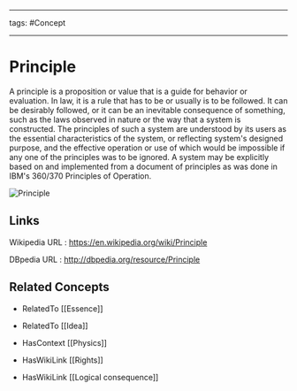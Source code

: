 




---

tags: #Concept

---
# Principle


A principle is a proposition or value that is a guide for behavior or evaluation. In law, it is a rule that has to be or usually is to be followed. It can be desirably followed, or it can be an inevitable consequence of something, such as the laws observed in nature or the way that a system is constructed. The principles of such a system are understood by its users as the essential characteristics of the system, or reflecting system's designed purpose, and the effective operation or use of which would be impossible if any one of the principles was to be ignored. A system may be explicitly based on and implemented from a document of principles as was done in IBM's 360/370 Principles of Operation.

![Principle](http://commons.wikimedia.org/wiki/Special:FilePath/Statua_Iustitiae.jpg?width=300)


## Links


Wikipedia URL : https://en.wikipedia.org/wiki/Principle

DBpedia URL : http://dbpedia.org/resource/Principle


## Related Concepts


- RelatedTo [[Essence]]

- RelatedTo [[Idea]]

- HasContext [[Physics]]

- HasWikiLink [[Rights]]

- HasWikiLink [[Logical consequence]]